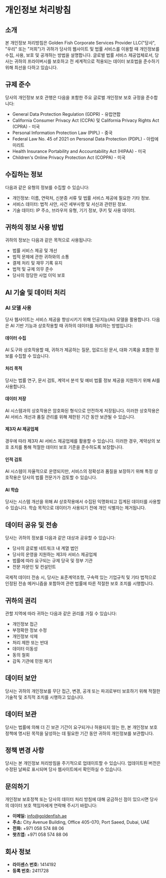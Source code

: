 # 개인정보 처리방침

## 소개

본 개인정보 처리방침은 Golden Fish Corporate Services Provider LLC("당사", "우리" 또는 "저희")가 귀하가 당사의 웹사이트 및 법률 서비스를 이용할 때 개인정보를 수집, 사용, 보호 및 공개하는 방법을 설명합니다. 글로벌 법률 서비스 제공업체로서, 당사는 귀하의 프라이버시를 보호하고 전 세계적으로 적용되는 데이터 보호법을 준수하기 위해 최선을 다하고 있습니다.

## 규제 준수

당사의 개인정보 보호 관행은 다음을 포함한 주요 글로벌 개인정보 보호 규정을 준수합니다:

- General Data Protection Regulation (GDPR) - 유럽연합
- California Consumer Privacy Act (CCPA) 및 California Privacy Rights Act (CPRA) - 미국
- Personal Information Protection Law (PIPL) - 중국
- Federal Law No. 45 of 2021 on Personal Data Protection (PDPL) - 아랍에미리트
- Health Insurance Portability and Accountability Act (HIPAA) - 미국
- Children's Online Privacy Protection Act (COPPA) - 미국

## 수집하는 정보

다음과 같은 유형의 정보를 수집할 수 있습니다:

- 개인정보: 이름, 연락처, 신분증 서류 및 법률 서비스 제공에 필요한 기타 정보.
- 서비스 데이터: 법적 사안, 사건 세부사항 및 서신과 관련된 정보.
- 기술 데이터: IP 주소, 브라우저 유형, 기기 정보, 쿠키 및 사용 데이터.

## 귀하의 정보 사용 방법

귀하의 정보는 다음과 같은 목적으로 사용됩니다:

- 법률 서비스 제공 및 개선
- 법적 문제에 관한 귀하와의 소통
- 결제 처리 및 재무 기록 유지
- 법적 및 규제 의무 준수
- 당사의 정당한 사업 이익 보호

## AI 기술 및 데이터 처리

### AI 모델 사용

당사 웹사이트는 서비스 제공을 향상시키기 위해 인공지능(AI) 모델을 활용합니다. 다음은 AI 기반 기능과 상호작용할 때 귀하의 데이터를 처리하는 방법입니다:

#### 데이터 수집

AI 도구와 상호작용할 때, 귀하가 제공하는 질문, 업로드된 문서, 대화 기록을 포함한 정보를 수집할 수 있습니다.

#### 처리 목적

당사는 법률 연구, 문서 검토, 계약서 분석 및 예비 법률 정보 제공을 지원하기 위해 AI를 사용합니다.

#### 데이터 저장

AI 시스템과의 상호작용은 암호화된 형식으로 안전하게 저장됩니다. 이러한 상호작용은 AI 서비스 개선과 품질 관리를 위해 제한된 기간 동안 보관될 수 있습니다.

#### 제3자 AI 제공업체

경우에 따라 제3자 AI 서비스 제공업체를 활용할 수 있습니다. 이러한 경우, 계약상의 보호 조치를 통해 적절한 데이터 보호 기준을 준수하도록 보장합니다.

#### 인적 검토

AI 시스템이 자율적으로 운영되지만, 서비스의 정확성과 품질을 보장하기 위해 특정 상호작용은 당사의 법률 전문가가 검토할 수 있습니다.

#### AI 학습

당사는 시스템 개선을 위해 AI 상호작용에서 수집된 익명화되고 집계된 데이터를 사용할 수 있습니다. 학습 목적으로 데이터가 사용되기 전에 개인 식별자는 제거됩니다.

## 데이터 공유 및 전송

당사는 귀하의 정보를 다음과 같은 대상과 공유할 수 있습니다:

- 당사의 글로벌 네트워크 내 계열 법인
- 당사의 운영을 지원하는 제3자 서비스 제공업체
- 법률에 따라 요구되는 규제 당국 및 정부 기관
- 전문 자문인 및 컨설턴트

국제적 데이터 전송 시, 당사는 표준계약조항, 구속력 있는 기업규칙 및 기타 법적으로 인정된 전송 메커니즘을 포함하여 관련 법률에 따른 적절한 보호 조치를 시행합니다.

## 귀하의 권리

관할 지역에 따라 귀하는 다음과 같은 권리를 가질 수 있습니다:

- 개인정보 접근
- 부정확한 정보 수정
- 개인정보 삭제
- 처리 제한 또는 반대
- 데이터 이동성
- 동의 철회
- 감독 기관에 민원 제기

## 데이터 보안

당사는 귀하의 개인정보를 무단 접근, 변경, 공개 또는 파괴로부터 보호하기 위해 적절한 기술적 및 조직적 조치를 시행하고 있습니다.

## 데이터 보관

당사는 법률에 의해 더 긴 보관 기간이 요구되거나 허용되지 않는 한, 본 개인정보 보호정책에 명시된 목적을 달성하는 데 필요한 기간 동안 귀하의 개인정보를 보관합니다.

## 정책 변경 사항

당사는 본 개인정보 처리방침을 주기적으로 업데이트할 수 있습니다. 업데이트된 버전은 수정된 날짜로 표시되며 당사 웹사이트에서 확인하실 수 있습니다.

## 문의하기

개인정보 보호정책 또는 당사의 데이터 처리 방침에 대해 궁금하신 점이 있으시면 당사의 데이터 보호 책임자에게 연락해 주시기 바랍니다:

- **이메일:** info@goldenfish.ae
- **주소:** City Avenue Building, Office 405-070, Port Saeed, Dubai, UAE
- **전화:** +971 058 574 88 06
- **왓츠앱:** +971 058 574 88 06

## 회사 정보

- **라이센스 번호:** 1414192
- **등록 번호:** 2411728